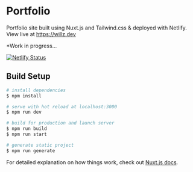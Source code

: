 # Portfolio

Portfolio site built using Nuxt.js and Tailwind.css & deployed with Netlify. View live at https://willz.dev

*Work in progress...

[![Netlify Status](https://api.netlify.com/api/v1/badges/083027fa-8c5f-4410-9e28-d8c593d9011c/deploy-status)](https://app.netlify.com/sites/hopeful-stonebraker-f41828/deploys)

## Build Setup

```bash
# install dependencies
$ npm install

# serve with hot reload at localhost:3000
$ npm run dev

# build for production and launch server
$ npm run build
$ npm run start

# generate static project
$ npm run generate
```

For detailed explanation on how things work, check out [Nuxt.js docs](https://nuxtjs.org).
